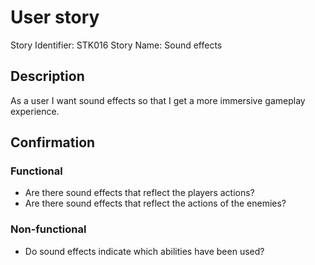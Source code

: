 # User story 

Story Identifier: STK016
Story Name: Sound effects


## Description 

As a user I want sound effects so that I get a more immersive
gameplay experience. 

## Confirmation

### Functional

- Are there sound effects that reflect the players actions?
- Are there sound effects that reflect the actions of the enemies?

### Non-functional

- Do sound effects indicate which abilities have been used?
